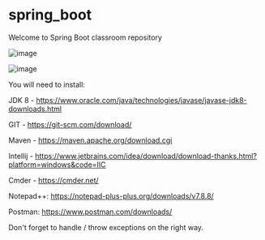 # spring_boot
Welcome to  Spring Boot classroom repository


![image](https://user-images.githubusercontent.com/29695491/119986918-570a9400-bfbc-11eb-9e43-b6d610d192be.png)


![image](https://user-images.githubusercontent.com/29695491/119985600-c3849380-bfba-11eb-88e7-86894ab7012d.png)


You will need to install:

JDK 8 - https://www.oracle.com/java/technologies/javase/javase-jdk8-downloads.html

GIT - https://git-scm.com/download/

Maven - https://maven.apache.org/download.cgi

Intellij - https://www.jetbrains.com/idea/download/download-thanks.html?platform=windows&code=IIC

Cmder - https://cmder.net/

Notepad++: https://notepad-plus-plus.org/downloads/v7.8.8/

Postman: https://www.postman.com/downloads/


Don't forget to handle / throw exceptions on the right way.
